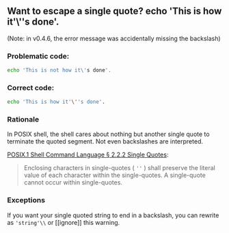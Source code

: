 ## Want to escape a single quote? echo 'This is how it'\\''s done'.

(Note: in v0.4.6, the error message was accidentally missing the backslash)

### Problematic code:

```sh
echo 'This is not how it\'s done'.
```

### Correct code:

```sh
echo 'This is how it'\''s done'.
```


### Rationale

In POSIX shell, the shell cares about nothing but another single quote to terminate the quoted segment. Not even backslashes are interpreted.

[POSIX.1 Shell Command Language § 2.2.2 Single Quotes](http://pubs.opengroup.org/onlinepubs/9699919799/utilities/V3_chap02.html#tag_18_02_02):

> Enclosing characters in single-quotes ( `''` ) shall preserve the literal value of each character within the single-quotes. A single-quote cannot occur within single-quotes.

### Exceptions
If you want your single quoted string to end in a backslash, you can rewrite as `'string'\\` or [[ignore]] this warning.
